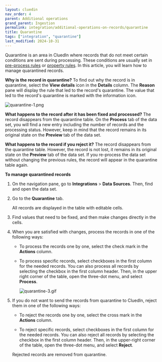 ```yaml
---
layout: cluedin
nav_order: 4
parent: Additional operations
grand_parent: Ingestion
permalink: integration/additional-operations-on-records/quarantine
title: Quarantine
tags: ["integration", "quarantine"]
last_modified: 2024-10-31
---
```


Quarantine is an area in CluedIn where records that do not meet certain conditions are sent during processing. These conditions are usually set in [pre-process rules](/integration/additional-operations-on-records/preprocess-rules) or [property rules](/integration/additional-operations-on-records/property-rules). In this article, you will learn how to manage quarantined records.

**Why is the record in quarantine?** To find out why the record is in quarantine, select the **View details** icon in the **Details** column. The **Reason** pane will display the rule that led to the record's quarantine. The value that led to the record's quarantine is marked with the information icon.

![quarantine-1.png](../../assets/images/integration/additional-operations/quarantine-1.png)

**What happens to the record after it has been fixed and processed?** The record disappears from the quarantine table. On the **Process** tab of the data set, you will find a new entry including the number of records and the processing status. However, keep in mind that the record remains in its original state on the **Preview** tab of the data set.

**What happens to the record if you reject it?** The record disappears from the quarantine table. However, the record is not lost, it remains in its original state on the **Preview** tab of the data set. If you re-process the data set without changing the previous rules, the record will appear in the quarantine table again.

**To manage quarantined records**

1. On the navigation pane, go to **Integrations** > **Data Sources**. Then, find and open the data set.

1. Go to the **Quarantine** tab.

    All records are displayed in the table with editable cells.

1. Find values that need to be fixed, and then make changes directly in the cells.

1. When you are satisfied with changes, process the records in one of the following ways:

    - To process the records one by one, select the check mark in the **Actions** column.

    - To process specific records, select checkboxes in the first column for the needed records. You can also process all records by selecting the checkbox in the first column header. Then, in the upper right corner of the table, open the three-dot menu, and select **Process**.

        ![quarantine-3.gif](../../assets/images/integration/additional-operations/quarantine-3.gif)

1. If you do not want to send the records from quarantine to CluedIn, reject them in one of the following ways:

    - To reject the records one by one, select the cross mark in the **Actions** column.

    - To reject specific records, select checkboxes in the first column for the needed records. You can also reject all records by selecting the checkbox in the first column header. Then, in the upper-right corner of the table, open the three-dot menu, and select **Reject**.

    Rejected records are removed from quarantine.